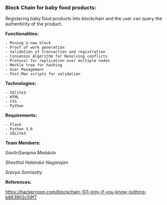 ### Block Chain for baby food products:

Registering baby food products into blockchain and the user can query the authenticity of the product.


**Functionalities:**

	- Mining a new block
	- Proof of work generation
	- Validation of transaction and registration
	- Consensus Algorithm for Resolving conflicts
	- Protocol for replication over multiple nodes
	- Merkle tree for hashing
	- User Management
	- Post-Man scripts for validation


**Technologies:**

	- SQlite3
	- HTML
	- CSS
	- Python


**Requirements:**

	- Flask
	- Python 3.6
	- SQLite3


**Team Members:**

*SavitriSwapna Maddula*

*Sheethal Halandur Nagarajan*

*Sravya Somisetty*


**References:**

https://hackernoon.com/blockchain-101-only-if-you-know-nothing-b883902c59f7

